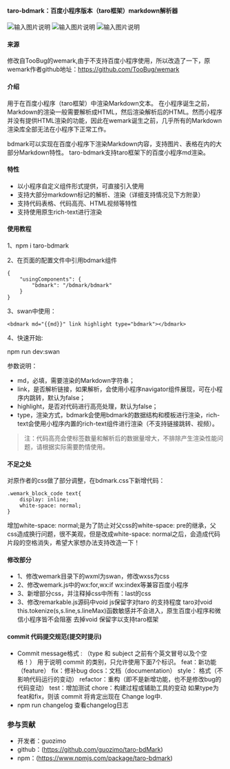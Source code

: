 #### taro-bdmark：百度小程序版本（taro框架）markdown解析器
![输入图片说明](https://github.com/guozimo/publish/blob/gh-pages/img/md1.png)
![输入图片说明](https://github.com/guozimo/publish/blob/gh-pages/img/md2.png)
![输入图片说明](https://github.com/guozimo/publish/blob/gh-pages/img/md3.png)

#### 来源
修改自TooBug的wemark,由于不支持百度小程序使用，所以改造了一下，原wemark作者github地址：https://github.com/TooBug/wemark

#### 介绍
用于在百度小程序（taro框架）中渲染Markdown文本。
在小程序诞生之前，Markdown的渲染一般需要解析成HTML，然后渲染解析后的HTML。然而小程序并没有提供HTML渲染的功能，因此在wemark诞生之前，几乎所有的Markdown渲染库全部无法在小程序下正常工作。

bdmark可以实现在百度小程序下渲染Markdown内容，支持图片、表格在内的大部分Markdown特性。
taro-bdmark支持taro框架下的百度小程序md渲染。

#### 特性

- 以小程序自定义组件形式提供，可直接引入使用
- 支持大部分markdown标记的解析、渲染（详细支持情况见下方附录）
- 支持代码表格、代码高亮、HTML视频等特性
- 支持使用原生rich-text进行渲染

#### 使用教程

1、npm i taro-bdmark

2、在页面的配置文件中引用bdmark组件

```
{
	"usingComponents": {
		"bdmark": "/bdmark/bdmark"
	}
}
```

3、swan中使用：
```
<bdmark md="{{md}}" link highlight type="bdmark"></bdmark>

```
4、快速开始:

npm run dev:swan


 参数说明：
 
- md，必填，需要渲染的Markdown字符串；
- link，是否解析链接，如果解析，会使用小程序navigator组件展现，可在小程序内跳转，默认为false；
- highlight，是否对代码进行高亮处理，默认为false；
- type，渲染方式，bdmark会使用bdmark的数据结构和模板进行渲染，rich-text会使用小程序内置的rich-text组件进行渲染（不支持链接跳转、视频）。
> 注：代码高亮会使标签数量和解析后的数据量增大，不排除产生渲染性能问题，请根据实际需要酌情使用。

#### 不足之处
对原作者的css做了部分调整，在bdmark.css下新增代码：

```
.wemark_block_code text{
	display: inline;
	white-space: normal;
}
```
增加white-space: normal;是为了防止对父css的white-space: pre的继承，父css造成换行问题，很不美观，但是改成white-space: normal之后，会造成代码片段的空格消失，希望大家想办法支持改造一下！

#### 修改部分

- 1、修改wemark目录下的wxml为swan，修改wxss为css
- 2、修改wemark.js中的wx:for,wx:if wx:index等兼容百度小程序
- 3、新增部分css，并注释掉css中所有：last的css
- 3、修改remarkable.js源码中void js保留字对taro 的支持程度 taro对void this.tokenize(s,s.line,s.lineMax)函数敏感并不会进入，原生百度小程序和微信小程序皆不会阻塞 去掉void 保留字以支持taro框架

#### commit 代码提交规范(提交时提示)
* Commit message格式
  <type>: <subject>
  （type    和    subject 之前有个英文冒号以及个空格！）
  用于说明 commit 的类别，只允许使用下面7个标识。
  feat：新功能（feature）
  fix：修补bug
  docs：文档（documentation）
  style： 格式（不影响代码运行的变动）
  refactor：重构（即不是新增功能，也不是修改bug的代码变动）
  test：增加测试
  chore：构建过程或辅助工具的变动
  如果type为feat和fix，则该 commit 将肯定出现在 Change log中.
* npm run changelog  查看changelog日志

### 参与贡献

- 开发者：guozimo
- github：(https://github.com/guozimo/taro-bdMark)
- npm：(https://www.npmjs.com/package/taro-bdmark)

